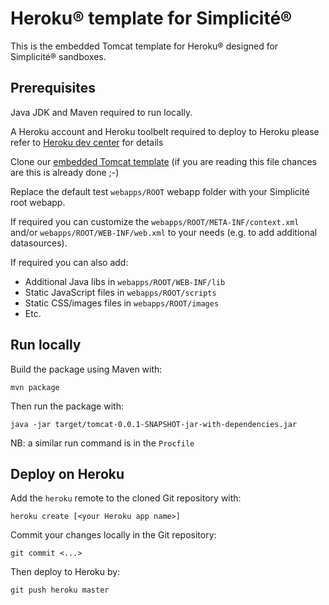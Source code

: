 Heroku&reg; template for Simplicit&eacute;&reg;
===============================================

This is the embedded Tomcat template for Heroku&reg; designed for Simplicit&eacute;&reg; sandboxes.

Prerequisites
-------------

Java JDK and Maven required to run locally.

A Heroku account and Heroku toolbelt required to deploy to Heroku
please refer to [Heroku dev center](https://devcenter.heroku.com/) for details

Clone our [embedded Tomcat template](https://github.com/simplicitesoftware/heroku-template) (if you are reading this file chances are this is already done ;-)

Replace the default test `webapps/ROOT` webapp folder with your Simplicit&eacute; root webapp.

If required you can customize the `webapps/ROOT/META-INF/context.xml` and/or `webapps/ROOT/WEB-INF/web.xml` to your needs (e.g. to add additional datasources).

If required you can also add:

- Additional Java libs in `webapps/ROOT/WEB-INF/lib`
- Static JavaScript files in `webapps/ROOT/scripts`
- Static CSS/images files in `webapps/ROOT/images`
- Etc.

Run locally
-----------

Build the package using Maven with:

```
mvn package
```

Then run the package with:

```
java -jar target/tomcat-0.0.1-SNAPSHOT-jar-with-dependencies.jar
```

NB: a similar run command is in the `Procfile`

Deploy on Heroku
----------------

Add the `heroku` remote to the cloned Git repository with:

```
heroku create [<your Heroku app name>]
```

Commit your changes locally in the Git repository:

```
git commit <...>
```

Then deploy to Heroku by:

```
git push heroku master
```
